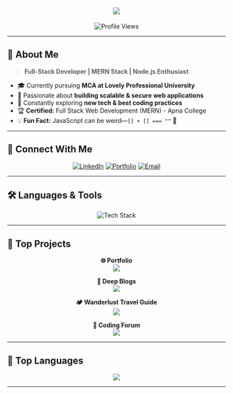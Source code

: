  <h1 align="center">
  <a href="https://git.io/typing-svg">
    <img src="https://readme-typing-svg.herokuapp.com/?lines=Hello,+There!+👋;I'm+Deep!;Welcome+to+my+GitHub!&center=true&size=30&color=00C8FF">
  </a>
</h1>

<p align="center"> 
  <img src="https://komarev.com/ghpvc/?username=Kardanideep&color=brightgreen" alt="Profile Views">
</p>

---

## 🚀 About Me

> **Full-Stack Developer | MERN Stack | Node.js Enthusiast**

- 🎓 Currently pursuing **MCA at Lovely Professional University**
- 🚀 Passionate about **building scalable & secure web applications**
- 📖 Constantly exploring **new tech & best coding practices**
- 🏆 **Certified:** Full Stack Web Development (MERN) - Apna College
- 💡 **Fun Fact:** JavaScript can be weird—`[] + [] === ""` 🤯

---

## 🔗 Connect With Me

<p align="center">
  <a href="https://www.linkedin.com/in/kardani-deep/"><img src="https://img.shields.io/badge/LinkedIn-0077B5?style=for-the-badge&logo=linkedin&logoColor=white" alt="LinkedIn"></a>
  <a href="https://deep-k-portfolio.vercel.app/"><img src="https://img.shields.io/badge/Portfolio-000000?style=for-the-badge&logo=vercel&logoColor=white" alt="Portfolio"></a>
  <a href="mailto:kardanideep1@gmail.com"><img src="https://img.shields.io/badge/Gmail-D14836?style=for-the-badge&logo=gmail&logoColor=white" alt="Email"></a>
</p>

---

## 🛠️ Languages & Tools

<p align="center">
  <img src="https://skillicons.dev/icons?i=html,css,js,ts,react,next,nodejs,express,mysql,mongodb,php,bootstrap,tailwind,git,github" alt="Tech Stack">
</p>

---
## 📌 Top Projects

<p align="center">
  <strong>🌐 Portfolio</strong><br>
  <a href="https://deep-k-portfolio.vercel.app/"><img align="center" src="https://github-readme-stats.vercel.app/api/pin/?username=Kardanideep&repo=deep-portfolio&theme=algolia&v=1"/></a>
</p>  

<p align="center">  
  <strong>📝 Deep Blogs</strong><br>
  <a href="https://deep-blogs.vercel.app/"><img align="center" src="https://github-readme-stats.vercel.app/api/pin/?username=Kardanideep&repo=deep-blog&theme=algolia&v=1"/></a>
</p>

<p align="center">  
  <strong>🏕️ Wanderlust Travel Guide</strong><br>
  <a href="https://delta-project-kmys.onrender.com/"><img align="center" src="https://github-readme-stats.vercel.app/api/pin/?username=Kardanideep&repo=delta-project&theme=algolia&v=1"/></a>
</p>

<p align="center">  
  <strong>💬 Coding Forum</strong><br>
  <a href="https://my-forum.rf.gd/forum"><img align="center" src="https://github-readme-stats.vercel.app/api/pin/?username=Kardanideep&repo=froum-project&theme=algolia&v=1"/></a>
</p>

---


## 🚀 Top Languages

<p align="center">
  <img src="https://github-readme-stats.vercel.app/api/top-langs/?username=Kardanideep&layout=compact&theme=algolia&hide_border=true&langs_count=10"/>
</p>

---
